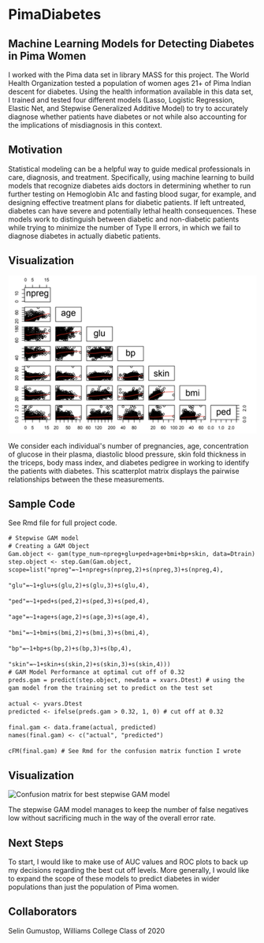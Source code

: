# PimaDiabetes

## Machine Learning Models for Detecting Diabetes in Pima Women

I worked with the Pima data set in library MASS for this project. The World Health Organization tested a population of women ages 21+ of Pima Indian descent for diabetes. Using the health information available in this data set, I trained and tested four different models (Lasso, Logistic Regression, Elastic Net, and Stepwise Generalized Additive Model) to try to accurately diagnose whether patients have diabetes or not while also accounting for the implications of misdiagnosis in this context.

## Motivation
Statistical modeling can be a helpful way to guide medical professionals in care, diagnosis, and treatment. Specifically, using machine learning to build models that recognize diabetes aids doctors in determining whether to run further testing on Hemoglobin A1c and fasting blood sugar, for example, and designing effective treatment plans for diabetic patients. If left untreated, diabetes can have severe and potentially lethal health consequences. These models work to distinguish between diabetic and non-diabetic patients while trying to minimize the number of Type II errors, in which we fail to diagnose diabetes in actually diabetic patients.

## Visualization
![Scatterplot matrix to examine the pairwise relationships between the predictor variables](Pima.Images/PimaScatter.png)

We consider each individual's number of pregnancies, age, concentration of glucose in their plasma, diastolic blood pressure, skin fold thickness in the triceps, body mass index, and diabetes pedigree in working to identify the patients with diabetes. This scatterplot matrix displays the pairwise relationships between the these measurements.

## Sample Code
See Rmd file for full project code.

```
# Stepwise GAM model
# Creating a GAM Object
Gam.object <- gam(type_num~npreg+glu+ped+age+bmi+bp+skin, data=Dtrain) 
step.object <- step.Gam(Gam.object, scope=list("npreg"=~1+npreg+s(npreg,2)+s(npreg,3)+s(npreg,4),
                                               "glu"=~1+glu+s(glu,2)+s(glu,3)+s(glu,4),
                                               "ped"=~1+ped+s(ped,2)+s(ped,3)+s(ped,4),
                                               "age"=~1+age+s(age,2)+s(age,3)+s(age,4),
                                               "bmi"=~1+bmi+s(bmi,2)+s(bmi,3)+s(bmi,4),
                                               "bp"=~1+bp+s(bp,2)+s(bp,3)+s(bp,4),
                                               "skin"=~1+skin+s(skin,2)+s(skin,3)+s(skin,4)))
# GAM Model Performance at optimal cut off of 0.32
preds.gam = predict(step.object, newdata = xvars.Dtest) # using the gam model from the training set to predict on the test set

actual <- yvars.Dtest
predicted <- ifelse(preds.gam > 0.32, 1, 0) # cut off at 0.32 

final.gam <- data.frame(actual, predicted)
names(final.gam) <- c("actual", "predicted")

cFM(final.gam) # See Rmd for the confusion matrix function I wrote
```

## Visualization
![Confusion matrix for best stepwise GAM model](Pima.ConfusionMat.png)

The stepwise GAM model manages to keep the number of false negatives low without sacrificing much in the way of the overall error rate.

## Next Steps
To start, I would like to make use of AUC values and ROC plots to back up my decisions regarding the best cut off levels. More generally, I would like to expand the scope of these models to predict diabetes in wider populations than just the population of Pima women.

## Collaborators
Selin Gumustop, Williams College Class of 2020




